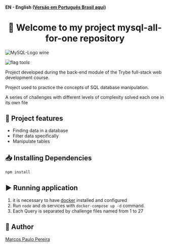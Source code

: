 #### EN - English [(Versão em Português Brasil aqui)](https://github.com/m4rcos-dev/BackEnd-project-mysql-all-for-one/blob/main/README_pt-br.md)

<h1 align="center">🎉 Welcome to my project mysql-all-for-one repository </h1>

![MySQL-Logo wine](https://user-images.githubusercontent.com/104791582/199247676-79ad1fcf-ee74-4fe5-a045-4ebea1f46cc1.png)

![flag tools](https://img.shields.io/badge/Tools-VScode%20|%20WorkBanch|%20|%20MySql%20|%20Docker-blue)

<p>Project developed during the back-end module of the Trybe full-stack web development course.</p>
<p>Project used to practice the concepts of SQL database manipulation.</p>
<p>A series of challenges with different levels of complexity solved each one in its own file</p>

## 🔨 Project features

<ul>
<li>Finding data in a database</li>
<li>Filter data specifically</li>
<li>Manipulate tables</li>
</ul>

## 📥 Installing Dependencies

```bash
npm install
``` 

## ▶️ Running application

<ol>
<li>it is necessary to have <a href='https://www.docker.com/'>docker</a> installed and configured</li>
<li>Run <code>node</code> and <code>db</code> services with <code>docker-compose up -d</code> command.</li>
<li>Each Query is separated by challenge files named from 1 to 27</li>
</ol>

## 🧔 Author

<div class="badge-base LI-profile-badge" data-locale="pt_BR" data-size="medium" data-theme="dark" data-type="VERTICAL" data-vanity="dev-marcospaulo" data-version="v1"><a class="badge-base__link LI-simple-link" href="https://br.linkedin.com/in/dev-marcospaulo?trk=profile-badge">Marcos Paulo Pereira</a></div>
